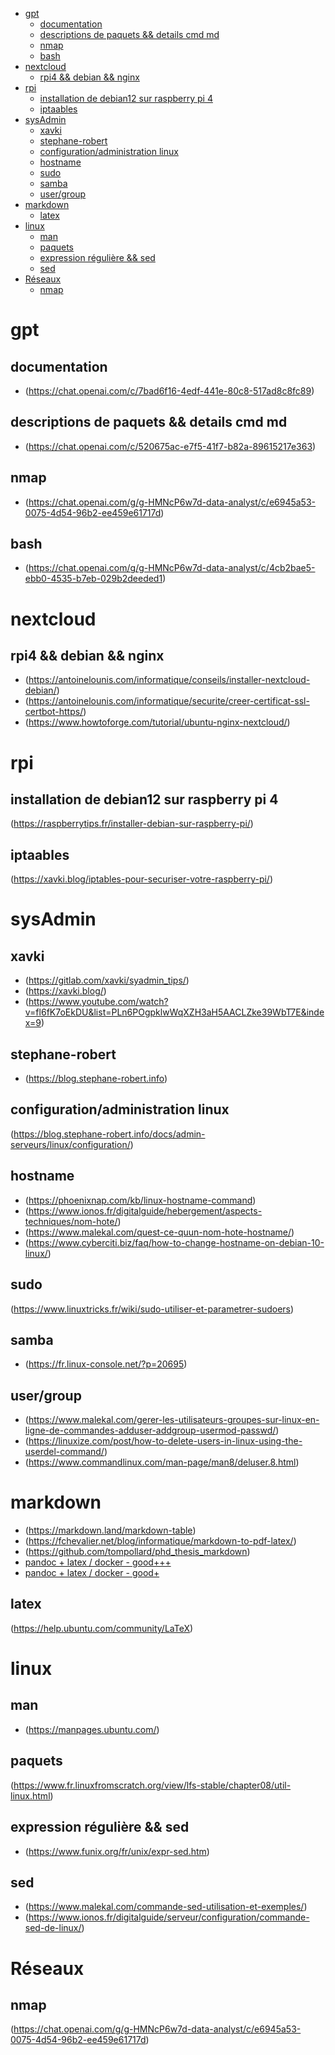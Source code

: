 - [gpt](#gpt)
  - [documentation](#documentation)
  - [descriptions de paquets \&\& details cmd md](#descriptions-de-paquets--details-cmd-md)
  - [nmap](#nmap)
  - [bash](#bash)
- [nextcloud](#nextcloud)
  - [rpi4 \&\& debian \&\& nginx](#rpi4--debian--nginx)
- [rpi](#rpi)
  - [installation de debian12 sur raspberry pi 4](#installation-de-debian12-sur-raspberry-pi-4)
  - [iptaables](#iptaables)
- [sysAdmin](#sysadmin)
  - [xavki](#xavki)
  - [stephane-robert](#stephane-robert)
  - [configuration/administration linux](#configurationadministration-linux)
  - [hostname](#hostname)
  - [sudo](#sudo)
  - [samba](#samba)
  - [user/group](#usergroup)
- [markdown](#markdown)
  - [latex](#latex)
- [linux](#linux)
  - [man](#man)
  - [paquets](#paquets)
  - [expression régulière \&\& sed](#expression-régulière--sed)
  - [sed](#sed)
- [Réseaux](#réseaux)
  - [nmap](#nmap-1)

# gpt
## documentation
- (https://chat.openai.com/c/7bad6f16-4edf-441e-80c8-517ad8c8fc89)
## descriptions de paquets && details cmd md
- (https://chat.openai.com/c/520675ac-e7f5-41f7-b82a-89615217e363)
## nmap
- (https://chat.openai.com/g/g-HMNcP6w7d-data-analyst/c/e6945a53-0075-4d54-96b2-ee459e61717d)
## bash
- (https://chat.openai.com/g/g-HMNcP6w7d-data-analyst/c/4cb2bae5-ebb0-4535-b7eb-029b2deeded1)
  
# nextcloud
## rpi4 && debian && nginx
- (https://antoinelounis.com/informatique/conseils/installer-nextcloud-debian/)
- (https://antoinelounis.com/informatique/securite/creer-certificat-ssl-certbot-https/)
- (https://www.howtoforge.com/tutorial/ubuntu-nginx-nextcloud/)

# rpi
## installation de debian12 sur raspberry pi 4
(https://raspberrytips.fr/installer-debian-sur-raspberry-pi/)
## iptaables
(https://xavki.blog/iptables-pour-securiser-votre-raspberry-pi/)

# sysAdmin
## xavki
- (https://gitlab.com/xavki/syadmin_tips/)
- (https://xavki.blog/)
- (https://www.youtube.com/watch?v=fl6fK7oEkDU&list=PLn6POgpklwWqXZH3aH5AACLZke39WbT7E&index=9)
## stephane-robert
- (https://blog.stephane-robert.info)
## configuration/administration linux
(https://blog.stephane-robert.info/docs/admin-serveurs/linux/configuration/)
## hostname
- (https://phoenixnap.com/kb/linux-hostname-command)
- (https://www.ionos.fr/digitalguide/hebergement/aspects-techniques/nom-hote/)
- (https://www.malekal.com/quest-ce-quun-nom-hote-hostname/)
- (https://www.cyberciti.biz/faq/how-to-change-hostname-on-debian-10-linux/)
## sudo
(https://www.linuxtricks.fr/wiki/sudo-utiliser-et-parametrer-sudoers)
## samba
- (https://fr.linux-console.net/?p=20695)
## user/group
- (https://www.malekal.com/gerer-les-utilisateurs-groupes-sur-linux-en-ligne-de-commandes-adduser-addgroup-usermod-passwd/)
- (https://linuxize.com/post/how-to-delete-users-in-linux-using-the-userdel-command/)
- (https://www.commandlinux.com/man-page/man8/deluser.8.html)

# markdown
- (https://markdown.land/markdown-table)
- (https://fchevalier.net/blog/informatique/markdown-to-pdf-latex/)
- (https://github.com/tompollard/phd_thesis_markdown)
- [pandoc + latex / docker - good+++](https://github.com/Wandmalfarbe/pandoc-latex-template)
- [pandoc + latex / docker - good+](https://github.com/p1ass/mdtopdf?tab=readme-ov-file)
## latex
(https://help.ubuntu.com/community/LaTeX)

# linux
## man
- (https://manpages.ubuntu.com/)
## paquets
(https://www.fr.linuxfromscratch.org/view/lfs-stable/chapter08/util-linux.html)
## expression régulière && sed
- (https://www.funix.org/fr/unix/expr-sed.htm)
## sed
- (https://www.malekal.com/commande-sed-utilisation-et-exemples/)
- (https://www.ionos.fr/digitalguide/serveur/configuration/commande-sed-de-linux/)

# Réseaux
## nmap
(https://chat.openai.com/g/g-HMNcP6w7d-data-analyst/c/e6945a53-0075-4d54-96b2-ee459e61717d) 